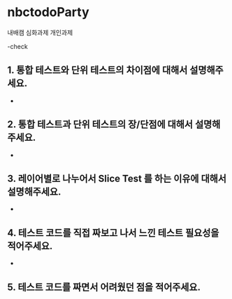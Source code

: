# nbctodoParty
내배캠 심화과제 개인과제

-check

## 1. 통합 테스트와 단위 테스트의 차이점에 대해서 설명해주세요.
- 
## 2. 통합 테스트과 단위 테스트의 장/단점에 대해서 설명해주세요.
-
## 3. 레이어별로 나누어서 Slice Test 를 하는 이유에 대해서 설명해주세요.
-
## 4. 테스트 코드를 직접 짜보고 나서 느낀 테스트 필요성을 적어주세요.
-
## 5. 테스트 코드를 짜면서 어려웠던 점을 적어주세요.
